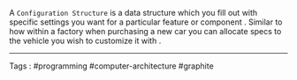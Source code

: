 A `Configuration Structure` is a data structure which you fill out with specific settings you want for a particular feature or component . Similar to how within a factory when purchasing a new car you can allocate specs to the vehicle you wish to customize it with . 
____
Tags : #programming #computer-architecture #graphite
